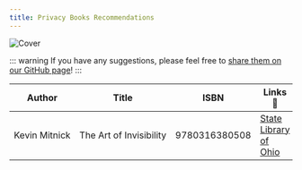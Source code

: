 ```yaml
---
title: Privacy Books Recommendations
---
```


![Cover](/assets/covers/books.png)

::: warning
If you have any suggestions, please feel free to [share them on our GitHub page](https://github.com/yuuire/guide/issues/new?title=Books+recommendations&body=**Author**:+[insert+name+here]%0A**Title**:+[insert+title+here]%0A**Link**:+[URL+to+amazon+or+other+site])!
:::

| Author | Title | ISBN | Links 🤫 |
| --- | --- | --- | --- |
| Kevin&nbsp;Mitnick | The&nbsp;Art&nbsp;of&nbsp;Invisibility | 9780316380508 | [State Library of Ohio](https://annas-archive.org/search?q=9780316380508)